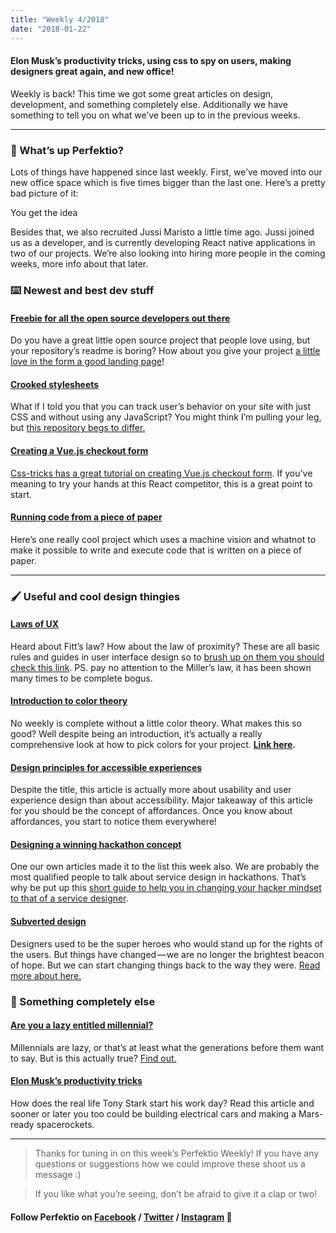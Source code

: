 ```yaml
---
title: "Weekly 4/2018"
date: "2018-01-22"
---
```


#### Elon Musk’s productivity tricks, using css to spy on users, making designers great again, and new office!

Weekly is back! This time we got some great articles on design, development, and something completely else. Additionally we have something to tell you on what we’ve been up to in the previous weeks.

---

### 🤠 What’s up Perfektio?

Lots of things have happened since last weekly. First, we’ve moved into our new office space which is five times bigger than the last one. Here’s a pretty bad picture of it:

You get the idea

Besides that, we also recruited Jussi Maristo a little time ago. Jussi joined us as a developer, and is currently developing React native applications in two of our projects. We’re also looking into hiring more people in the coming weeks, more info about that later.

### ⌨️ Newest and best dev stuff

#### [Freebie for all the open source developers out there](https://tympanus.net/codrops/2018/01/12/freebie-scribbler-website-template-html-sketch/)

Do you have a great little open source project that people love using, but your repository’s readme is boring? How about you give your project [a little love in the form a good landing page](https://tympanus.net/codrops/2018/01/12/freebie-scribbler-website-template-html-sketch/)!

#### [Crooked stylesheets](https://github.com/jbtronics/CrookedStyleSheets)

What if I told you that you can track user’s behavior on your site with just CSS and without using any JavaScript? You might think I’m pulling your leg, but [this repository begs to differ.](https://github.com/jbtronics/CrookedStyleSheets)

#### [Creating a Vue.js checkout form](https://css-tricks.com/creating-vue-js-serverless-checkout-part-one/)

[Css-tricks has a great tutorial on creating Vue.js checkout form](https://css-tricks.com/creating-vue-js-serverless-checkout-part-one/). If you’ve meaning to try your hands at this React competitor, this is a great point to start.

#### [Running code from a piece of paper](https://paperprograms.org/)

Here’s one really cool project which uses a machine vision and whatnot to make it possible to write and execute code that is written on a piece of paper.

---

### 🖌 Useful and cool design thingies

#### [Laws of UX](https://lawsofux.com/)

Heard about Fitt’s law? How about the law of proximity? These are all basic rules and guides in user interface design so to [brush up on them you should check this link](https://lawsofux.com/). PS. pay no attention to the Miller’s law, it has been shown many times to be complete bogus.

#### [Introduction to color theory](https://medium.freecodecamp.org/an-intro-to-color-theory-how-to-combine-colors-and-set-the-mood-of-your-designs-79bf5a45b3d)

No weekly is complete without a little color theory. What makes this so good? Well despite being an introduction, it’s actually a really comprehensive look at how to pick colors for your project. [**Link here**](https://medium.freecodecamp.org/an-intro-to-color-theory-how-to-combine-colors-and-set-the-mood-of-your-designs-79bf5a45b3d)**.**

#### [Design principles for accessible experiences](https://medium.com/swlh/design-principles-for-accessible-experiences-a0063a126934)

Despite the title, this article is actually more about usability and user experience design than about accessibility. Major takeaway of this article for you should be the concept of affordances. Once you know about affordances, you start to notice them everywhere!

#### [Designing a winning hackathon concept](https://medium.com/perfektio/designing-a-winning-hackathon-concept-d352c99b8bfa)

One our own articles made it to the list this week also. We are probably the most qualified people to talk about service design in hackathons. That’s why be put up this [short guide to help you in changing your hacker mindset to that of a service designer](https://medium.com/perfektio/designing-a-winning-hackathon-concept-d352c99b8bfa).

#### [Subverted design](http://joelcalifa.com/blog/subverted-design/)

Designers used to be the super heroes who would stand up for the rights of the users. But things have changed — we are no longer the brightest beacon of hope. But we can start changing things back to the way they were. [Read more about here.](http://joelcalifa.com/blog/subverted-design/)

### 👻 Something completely else

#### [Are you a lazy entitled millennial?](https://medium.com/the-post-grad-survival-guide/are-you-a-lazy-entitled-millennial-5d6578ec12d9)

Millennials are lazy, or that’s at least what the generations before them want to say. But is this actually true? [Find out.](https://medium.com/the-post-grad-survival-guide/are-we-anything-more-than-a-bunch-of-lazy-entitled-millennials-5dd86735d0d3)

#### [Elon Musk’s productivity tricks](https://medium.com/swlh/https-medium-com-dsilvestre-elon-musk-productivity-secrets-for-insane-success-7f033d98916b)

How does the real life Tony Stark start his work day? Read this article and sooner or later you too could be building electrical cars and making a Mars-ready spacerockets.

---

> Thanks for tuning in on this week’s Perfektio Weekly! If you have any questions or suggestions how we could improve these shoot us a message :)

> If you like what you’re seeing, don’t be afraid to give it a clap or two!

#### Follow Perfektio on [Facebook](https://www.facebook.com/PerfektioOy/) / [Twitter](https://twitter.com/perfektio) / [Instagram](https://www.instagram.com/weareperfektio/) 🦊

